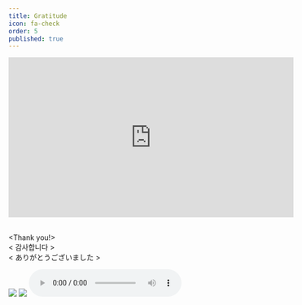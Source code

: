 ```yaml
---
title: Gratitude
icon: fa-check
order: 5
published: true
---
```


<style>
  @media only screen and (max-width: 767px) {

.video-container {
position: relative;
padding-bottom: 56.25%;
padding-top: 30px; height: 0; overflow: hidden;
}
 
.video-container iframe,
.video-container object,
.video-container embed {
position: absolute;
top: 0;
left: 0;
width: 100%;
height: 100%;
}
  }
</style>

<div class="video-container"><iframe width="560" height="315" src="https://www.youtube.com/embed/bkuDXqNv-GY" frameborder="0" allow="accelerometer; autoplay; encrypted-media; gyroscope; picture-in-picture" allowfullscreen>
</iframe></div>

<br><Thank you!> 
<br>< 감사합니다 >
<br>< ありがとうございました >

<img src="https://img.icons8.com/ios-glyphs/30/000000/rock-music.png"/>
<img src="https://img.icons8.com/metro/26/000000/piano.png"/>
<audio controls>
  <source src="https://raw.githubusercontent.com/ami-az/ami-az.github.io/master/assets/images/90210.m4a" type="audio/mpeg">
Your browser does not support the audio element.
</audio>


